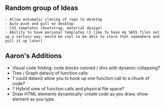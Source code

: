 ## Random group of Ideas ##
	- Allow automatic cloning of repo to desktop
	- Auto push and pull on desktop
	- CSS templates (bootstrap, material design)
	- Ability to have personal templates (I like to have my SASS files set up a certain way, would be cool to be able to store that somewhere and pull it up later)

## Aaron's Additions ##
  - Visual code folding: code blocks colored / divs with dynamic collapsing?
  - Tree / Graph dataviz of function calls
  - ? could dataviz allow you to hook up one function call to a chunk of code?
  - ? Hybrid view of function calls and physical file space?
  - Draw HTML elements dynamically: create code as you draw, show element as you type.
  
